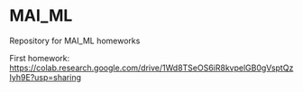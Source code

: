 # MAI_ML
Repository for MAI_ML homeworks

First homework: https://colab.research.google.com/drive/1Wd8TSeOS6iR8kvpelGB0gVsptQzIyh9E?usp=sharing
